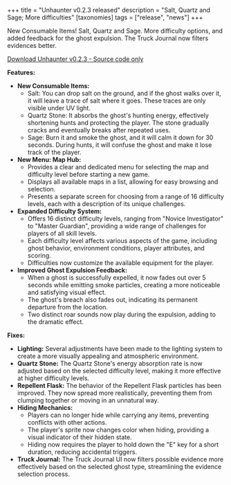 +++
title = "Unhaunter v0.2.3 released"
description = "Salt, Quartz and Sage; More difficulties"
[taxonomies]
tags = ["release", "news"]
+++

New Consumable Items! Salt, Quartz and Sage. More difficulty options, and added feedback for the
ghost expulsion. The Truck Journal now filters evidences better.

[Download Unhaunter v0.2.3 - Source code only](https://github.com/deavid/unhaunter/releases/tag/v0.2.3)

<!--more-->


**Features:**

* **New Consumable Items:**
    * Salt: You can drop salt on the ground, and if the ghost walks over it, 
      it will leave a trace of salt where it goes. These traces are only visible 
      under UV light.
    * Quartz Stone: It absorbs the ghost's hunting energy, effectively shortening 
      hunts and protecting the player. The stone gradually cracks and eventually 
      breaks after repeated uses.
    * Sage: Burn it and smoke the ghost, and it will calm it down for 30 seconds.
      During hunts, it will confuse the ghost and make it lose track of the player. 
* **New Menu: Map Hub:**
    * Provides a clear and dedicated menu for selecting the map and difficulty 
      level before starting a new game.
    * Displays all available maps in a list, allowing for easy browsing and selection.
    * Presents a separate screen for choosing from a range of 16 difficulty levels, 
      each with a description of its unique challenges.
* **Expanded Difficulty System:**
    * Offers 16 distinct difficulty levels, ranging from "Novice Investigator" 
      to "Master Guardian", providing a wide range of challenges for players 
      of all skill levels.
    * Each difficulty level affects various aspects of the game, including 
      ghost behavior, environment conditions, player attributes, and scoring.
    * Difficulties now customize the available equipment for the player.
* **Improved Ghost Expulsion Feedback:**
    * When a ghost is successfully expelled, it now fades out over 5 seconds 
      while emitting smoke particles, creating a more noticeable and satisfying
      visual effect.
    * The ghost's breach also fades out, indicating its permanent 
      departure from the location.
    * Two distinct roar sounds now play during the expulsion, adding to the
      dramatic effect.

**Fixes:**

* **Lighting:** Several adjustments have been made to the lighting system to 
  create a more visually appealing and atmospheric environment.
* **Quartz Stone:** The Quartz Stone's energy absorption rate is now adjusted
  based on the selected difficulty level, making it more effective at higher difficulty levels.
* **Repellent Flask:** The behavior of the Repellent Flask particles has been
  improved. They now spread more realistically, preventing them from clumping 
  together or moving in an unnatural way.
* **Hiding Mechanics:**
    * Players can no longer hide while carrying any items, 
      preventing conflicts with other actions.
    * The player's sprite now changes color when hiding, 
      providing a visual indicator of their hidden state.
    * Hiding now requires the player to hold down the "E" key 
      for a short duration, reducing accidental triggers.
* **Truck Journal:** The Truck Journal UI now filters possible evidence more
  effectively based on the selected ghost type, streamlining the evidence selection process.